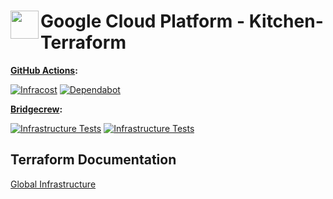 # <img align="left" width="45" height="45" src="https://user-images.githubusercontent.com/1610100/202321831-9cf218f9-660d-481f-8578-c2ba19fcc93a.png"> Google Cloud Platform - Kitchen-Terraform

**[GitHub Actions](https://github.com/osinfra-io/google-cloud-kitchen-terraform/actions):**

[![Infracost](https://github.com/osinfra-io/google-cloud-kitchen-terraform/actions/workflows/infracost.yml/badge.svg)](https://github.com/osinfra-io/google-cloud-kitchen-terraform/actions/workflows/infracost.yml) [![Dependabot](https://github.com/osinfra-io/google-cloud-kitchen-terraform/actions/workflows/dependabot.yml/badge.svg)](https://github.com/osinfra-io/google-cloud-kitchen-terraform/actions/workflows/dependabot.yml)

**[Bridgecrew](https://www.bridgecrew.cloud/projects?types=Passed&repository=osinfra-io%2Fgoogle-cloud-kitchen-terraform&branch=main):**

[![Infrastructure Tests](https://www.bridgecrew.cloud/badges/github/osinfra-io/google-cloud-kitchen-terraform/general)](https://www.bridgecrew.cloud/link/badge?vcs=github&fullRepo=osinfra-io%2Fgoogle-cloud-kitchen-terraform&benchmark=INFRASTRUCTURE+SECURITY) [![Infrastructure Tests](https://www.bridgecrew.cloud/badges/github/osinfra-io/google-cloud-kitchen-terraform/cis_gcp)](https://www.bridgecrew.cloud/link/badge?vcs=github&fullRepo=osinfra-io%2Fgoogle-cloud-kitchen-terraform&benchmark=CIS+GCP+V1.1)

## Terraform Documentation

[Global Infrastructure](global/README.md)
